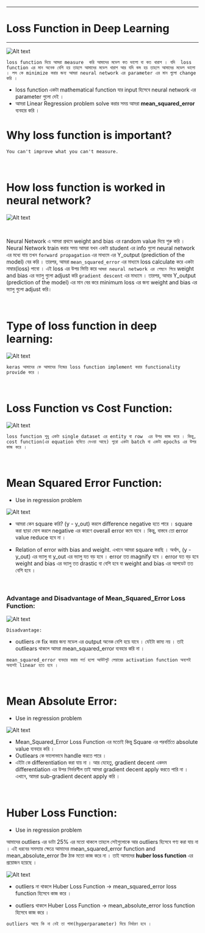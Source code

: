 
---

# Loss Function in Deep Learning

---

![Alt text](image-52.png)


`loss function দিয়ে আমরা measure  করি আমাদের মডেল কত ভালো বা কত খারাপ । যদি  loss function এর মান অনেক বেশি হয় তাহলে আমাদের মডেল খারাপ আর যদি কম হয় তাহলে আমাদের মডেল ভালো । লস কে minimize করার জন্য আমরা neural network এর parameter এর মান গুলো change করি । ` 

- loss function একটা mathematical function যার input হিসেবে neural network এর parameter গুলো দেই । 
- আমরা Linear Regression problem solve করার সময় আমরা **mean_squared_error** ব্যবহার করি । 


# Why loss function is important?
`You can't improve what you can't measure.`

<br>

# How loss function is worked in neural network?
![Alt text](image-53.png)

<br>

Neural Network এ আমরা প্রথমে weight and bias এর random value দিয়ে শুরু করি । Neural Network train করার সময় আমরা যখন একটা student এর info গুলো neural network এর মধ্যে যায় তখন `forward propagation` এর মাধ্যমে এর Y_output (prediction of the model) বের করি । তারপর, আমরা `mean_squared_error` এর মাধ্যমে loss calculate করে একটা নাম্বার(loss) পাবো । এই loss এর উপর ভিত্তি করে `আমরা neural network এর পেছনে গিয়ে`  weight and bias এর ভ্যালু গুলো adjust করি `gradient descent` এর মাধ্যমে । তারপর, আবার Y_output (prediction of the model) এর মান বের করে minimum loss এর জন্য weight and bias এর ভ্যালু গুলো adjust করি। 

<br>

# Type of loss function in deep learning:

![Alt text](image-54.png)

`keras আমাদের কে আমাদের নিজের loss function implement করার functionality provide করে । `

<br>

# Loss Function vs Cost Function:

![Alt text](image-56.png)

`loss function শুধু একটা single dataset এর entity বা row  এর উপর কাজ করে । কিন্তু, cost function(এর equation ছবিতে দেওয়া আছে) পুরো একটা batch বা একটা epochs এর উপর কাজ করে । `

<br>



# Mean Squared Error Function:

- Use in regression problem

![Alt text](image-58.png)

- আমরা কেন square করি? 
(y - y_out) করলে difference negative হতে পারে । square করা ছাড়া যোগ করলে negative এর কারণে overall error কমে যাবে । কিন্তু, বাস্তবে তো error value reduce হবে না । 

- Relation of error with bias and weight.
এখানে আমরা square করছি । অর্থাৎ, (y - y_out) এর ভ্যালু বা y_out এর ভ্যালু যত বড় হবে । error তত magnify হবে । error যত বড় হবে weight and bias এর ভ্যালু তত drastic বা বেশি হবে  বা weight and bias এর আপডেট তত বেশি হবে ।

<br>

### Advantage and Disadvantage of Mean_Squared_Error Loss Function:

![Alt text](image-59.png)

`Disadvantage:`
- outliers কে  fix করার জন্য মডেল এর output অনেক বেশি হয়ে যাবে । যেইটা কাম্য নয় । তাই  outliears থাকলে আমরা mean_squared_error ব্যবহার করি না । 

`mean_squared_error ব্যবহার করার শর্ত হলো আউটপুট লেয়ারের activation function অব্যশই অব্যশই linear হতে হবে । `

<br>




# Mean Absolute Error:

- Use in regression problem

![Alt text](image-60.png)

- Mean_Squared_Error Loss Function এর মতোই কিন্তু Square এর পরবর্তিতে absolute value ব্যবহার করি । 
- Outliears কে ভালোভাবে handle করতে পারে ।  
- এইটা কে differentiation করা যায় না । আর যেহেতু, gradient decent একদম differentiation এর উপর নির্ভরশীল তাই আমরা gradient decent apply করতে পারি না । এখানে, আমরা sub-gradient decent apply করি ।  

<br>



# Huber Loss Function:

- Use in regression problem

আমাদের outliers এর ডাটা 25% এর মতো থাকলে তাহলে সেইগুলোকে আর outliers হিসেবে গণ্য করা যায় না । এই ধরনের সমস্যার ক্ষেত্রে আমাদের mean_squared_error function and mean_absolute_error ঠিক ঠাক মতো কাজ করে না । 
তাই আমাদের **huber loss function** এর প্রয়োজন হয়েছে ।

![Alt text](image-61.png)

- outliers না থাকলে Huber Loss Function -> mean_squared_error loss function হিসেবে কাজ করে । 

- outliers থাকলে Huber Loss Function -> mean_absolute_error loss function হিসেবে কাজ করে । 

`outliers আছে কি না নেই তা গামা(hyperparameter) দিয়ে নির্ধারণ হবে । `

